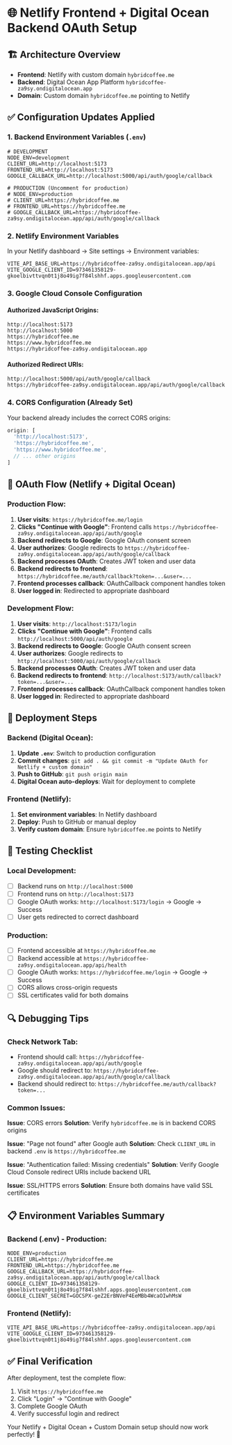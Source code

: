 # 🌐 Netlify Frontend + Digital Ocean Backend OAuth Setup

## 🏗️ **Architecture Overview**
- **Frontend**: Netlify with custom domain `hybridcoffee.me`
- **Backend**: Digital Ocean App Platform `hybridcoffee-za9sy.ondigitalocean.app`
- **Domain**: Custom domain `hybridcoffee.me` pointing to Netlify

## ✅ **Configuration Updates Applied**

### 1. **Backend Environment Variables (`.env`)**
```env
# DEVELOPMENT
NODE_ENV=development
CLIENT_URL=http://localhost:5173
FRONTEND_URL=http://localhost:5173
GOOGLE_CALLBACK_URL=http://localhost:5000/api/auth/google/callback

# PRODUCTION (Uncomment for production)
# NODE_ENV=production
# CLIENT_URL=https://hybridcoffee.me
# FRONTEND_URL=https://hybridcoffee.me
# GOOGLE_CALLBACK_URL=https://hybridcoffee-za9sy.ondigitalocean.app/api/auth/google/callback
```

### 2. **Netlify Environment Variables**
In your Netlify dashboard → Site settings → Environment variables:
```env
VITE_API_BASE_URL=https://hybridcoffee-za9sy.ondigitalocean.app/api
VITE_GOOGLE_CLIENT_ID=973461358129-gkoelbivttvqn0t1j8o49ig7f84lshhf.apps.googleusercontent.com
```

### 3. **Google Cloud Console Configuration**

#### **Authorized JavaScript Origins:**
```
http://localhost:5173
http://localhost:5000
https://hybridcoffee.me
https://www.hybridcoffee.me
https://hybridcoffee-za9sy.ondigitalocean.app
```

#### **Authorized Redirect URIs:**
```
http://localhost:5000/api/auth/google/callback
https://hybridcoffee-za9sy.ondigitalocean.app/api/auth/google/callback
```

### 4. **CORS Configuration (Already Set)**
Your backend already includes the correct CORS origins:
```javascript
origin: [
  'http://localhost:5173',
  'https://hybridcoffee.me',
  'https://www.hybridcoffee.me',
  // ... other origins
]
```

## 🔄 **OAuth Flow (Netlify + Digital Ocean)**

### **Production Flow:**
1. **User visits**: `https://hybridcoffee.me/login`
2. **Clicks "Continue with Google"**: Frontend calls `https://hybridcoffee-za9sy.ondigitalocean.app/api/auth/google`
3. **Backend redirects to Google**: Google OAuth consent screen
4. **User authorizes**: Google redirects to `https://hybridcoffee-za9sy.ondigitalocean.app/api/auth/google/callback`
5. **Backend processes OAuth**: Creates JWT token and user data
6. **Backend redirects to frontend**: `https://hybridcoffee.me/auth/callback?token=...&user=...`
7. **Frontend processes callback**: OAuthCallback component handles token
8. **User logged in**: Redirected to appropriate dashboard

### **Development Flow:**
1. **User visits**: `http://localhost:5173/login`
2. **Clicks "Continue with Google"**: Frontend calls `http://localhost:5000/api/auth/google`
3. **Backend redirects to Google**: Google OAuth consent screen
4. **User authorizes**: Google redirects to `http://localhost:5000/api/auth/google/callback`
5. **Backend processes OAuth**: Creates JWT token and user data
6. **Backend redirects to frontend**: `http://localhost:5173/auth/callback?token=...&user=...`
7. **Frontend processes callback**: OAuthCallback component handles token
8. **User logged in**: Redirected to appropriate dashboard

## 🚀 **Deployment Steps**

### **Backend (Digital Ocean):**
1. **Update `.env`**: Switch to production configuration
2. **Commit changes**: `git add . && git commit -m "Update OAuth for Netlify + custom domain"`
3. **Push to GitHub**: `git push origin main`
4. **Digital Ocean auto-deploys**: Wait for deployment to complete

### **Frontend (Netlify):**
1. **Set environment variables**: In Netlify dashboard
2. **Deploy**: Push to GitHub or manual deploy
3. **Verify custom domain**: Ensure `hybridcoffee.me` points to Netlify

## 🧪 **Testing Checklist**

### **Local Development:**
- [ ] Backend runs on `http://localhost:5000`
- [ ] Frontend runs on `http://localhost:5173`
- [ ] Google OAuth works: `http://localhost:5173/login` → Google → Success
- [ ] User gets redirected to correct dashboard

### **Production:**
- [ ] Frontend accessible at `https://hybridcoffee.me`
- [ ] Backend accessible at `https://hybridcoffee-za9sy.ondigitalocean.app/api/health`
- [ ] Google OAuth works: `https://hybridcoffee.me/login` → Google → Success
- [ ] CORS allows cross-origin requests
- [ ] SSL certificates valid for both domains

## 🔍 **Debugging Tips**

### **Check Network Tab:**
- Frontend should call: `https://hybridcoffee-za9sy.ondigitalocean.app/api/auth/google`
- Google should redirect to: `https://hybridcoffee-za9sy.ondigitalocean.app/api/auth/google/callback`
- Backend should redirect to: `https://hybridcoffee.me/auth/callback?token=...`

### **Common Issues:**

**Issue**: CORS errors
**Solution**: Verify `hybridcoffee.me` is in backend CORS origins

**Issue**: "Page not found" after Google auth
**Solution**: Check `CLIENT_URL` in backend `.env` is `https://hybridcoffee.me`

**Issue**: "Authentication failed: Missing credentials"
**Solution**: Verify Google Cloud Console redirect URIs include backend URL

**Issue**: SSL/HTTPS errors
**Solution**: Ensure both domains have valid SSL certificates

## 📋 **Environment Variables Summary**

### **Backend (.env) - Production:**
```env
NODE_ENV=production
CLIENT_URL=https://hybridcoffee.me
FRONTEND_URL=https://hybridcoffee.me
GOOGLE_CALLBACK_URL=https://hybridcoffee-za9sy.ondigitalocean.app/api/auth/google/callback
GOOGLE_CLIENT_ID=973461358129-gkoelbivttvqn0t1j8o49ig7f84lshhf.apps.googleusercontent.com
GOOGLE_CLIENT_SECRET=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
```

### **Frontend (Netlify):**
```env
VITE_API_BASE_URL=https://hybridcoffee-za9sy.ondigitalocean.app/api
VITE_GOOGLE_CLIENT_ID=973461358129-gkoelbivttvqn0t1j8o49ig7f84lshhf.apps.googleusercontent.com
```

## ✅ **Final Verification**

After deployment, test the complete flow:
1. Visit `https://hybridcoffee.me`
2. Click "Login" → "Continue with Google"
3. Complete Google OAuth
4. Verify successful login and redirect

Your Netlify + Digital Ocean + Custom Domain setup should now work perfectly! 🎉
